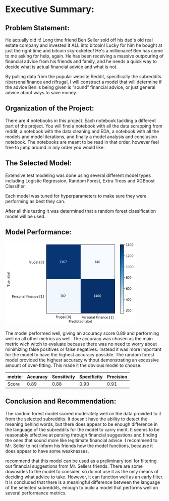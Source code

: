 # Executive Summary:

## Problem Statement:
He actually did it! Long time friend Ben Seller sold off his dad's old real estate company and invested it ALL into bitcoin! Lucky for him he bought at just the right time and bitcoin skyrocketed! He's a millionaire! Ben has come to me asking for help, again. He has been receiving a massive outpouring of financial advice from his friends and family, and he needs a quick way to decide what is actual financial advice and what is not.

By pulling data from the popular website Reddit, specifically the subreddits r/personalfinance and r/frugal, I will construct a model that will determine if the advice Ben is being given is “sound” financial advice, or just general advice about ways to save money.

## Organization of the Project:

There are 4 notebooks in this project. Each notebook tackling a different part of the project. You will find a notebook with all the data scrapping from reddit, a notebook with the data cleaning and EDA, a notebook with all the models and model iterations, and finally a model analysis and conclusion notebook. The notebooks are meant to be read in that order, however feel free to jump around in any order you would like. 

## The Selected Model:

Extensive test modeling was done using several different model types including Logistic Regression, Random Forest, Extra Trees and XGBoost Classifier. 

Each model was tuned for hyperparameters to make sure they were performing as best they can. 

After all this testing it was determined that a random forest classification model will be used. 

## Model Performance: 

![](images/confusion_matrix.png)

The model performed well, giving an accuracy score 0.89 and performing well on all other metrics as well. The accuracy was chosen as the main metric wich witch to evaluate because there was no need to worry about minimizing false positives or false negatives. Instead it was more important for the model to have the highest accuracy possible. The random forest model provided the highest accuracy without demonstrating an excessive amount of over-fitting. This made it the obvious model to choose. 

| metric: | Accuracy | Sensitivity | Specificity | Precision |
|---------|----------|-------------|-------------|-----------|
| Score   | 0.89     | 0.88        | 0.90        | 0.91      |

## Conclusion and Recommendation:

The random forest model scored moderately well on the data provided to it from the selected subreddits. It doesn’t have the ability to detect the meaning behind words, but there does appear to be enough difference in the language of the subreddits for the model to carry merit. It seems to be reasonably effective at parsing through financial suggestions and finding the ones that sound more like legitimate financial advice. I recommend to Mr. Seller to not inform his friends how the model functions, because it does appear to have some weaknesses.

recommend that this model can be used as a preliminary tool for filtering out financial suggestions from Mr. Sellers friends. There are some downsides to the model to consider, so do not use it as the only means of deciding what advice to take. However, it can function well as an early filter. It is concluded that there is a meaningful difference between the language of the selected subreddits, enough to build a model that performs well on several performance metrics. 
